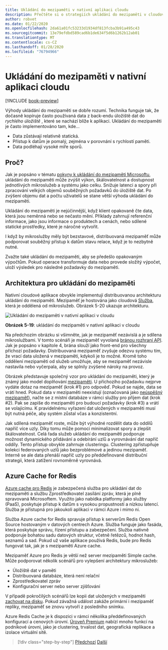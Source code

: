 ```yaml
---
title: Ukládání do mezipaměti v nativní aplikaci cloudu
description: Přečtěte si o strategiích ukládání do mezipaměti v cloudové nativní aplikaci.
author: robvet
ms.date: 01/22/2020
ms.openlocfilehash: 2da61a01fc53233d1934df813fcba3b91a495c43
ms.sourcegitcommit: 13e79efdbd589cad6b1de634f5d6b1262b12ab01
ms.translationtype: MT
ms.contentlocale: cs-CZ
ms.lasthandoff: 01/28/2020
ms.locfileid: "76794966"
---
```

# <a name="caching-in-a-cloud-native-app"></a>Ukládání do mezipaměti v nativní aplikaci cloudu

[!INCLUDE [book-preview](../../../includes/book-preview.md)]

Výhody ukládání do mezipaměti se dobře rozumí. Technika funguje tak, že dočasně kopíruje často používaná data z back-endu úložiště dat do *rychlého úložiště* , které se nachází blíže k aplikaci. Ukládání do mezipaměti je často implementováno tam, kde...

- Data zůstávají relativně statická.
- Přístup k datům je pomalý, zejména v porovnání s rychlostí paměti.
- Data podléhají vysoké míře sporů.

## <a name="why"></a>Proč?

Jak je popsáno v tématu [pokyny k ukládání do mezipaměti Microsoftu](https://docs.microsoft.com/azure/architecture/best-practices/caching), ukládání do mezipaměti může zvýšit výkon, škálovatelnost a dostupnost jednotlivých mikroslužeb a systému jako celku. Snižuje latenci a spory při zpracování velkých objemů souběžných požadavků do úložiště dat. Po zvýšení objemu dat a počtu uživatelů se stane větší výhoda ukládání do mezipaměti.

Ukládání do mezipaměti je nejúčinnější, když klient opakovaně čte data, která jsou neměnná nebo se nečasto mění. Příklady zahrnují referenční informace, jako jsou informace o produktech a cenách, nebo sdílené statické prostředky, které je náročné vytvořit.

I když by mikroslužby měly být bezstavové, distribuovaná mezipaměť může podporovat souběžný přístup k datům stavu relace, když je to nezbytně nutné.

Zvažte také ukládání do mezipaměti, aby se předešlo opakovaným výpočtům. Pokud operace transformuje data nebo provede složitý výpočet, uloží výsledek pro následné požadavky do mezipaměti.

## <a name="caching-architecture"></a>Architektura pro ukládání do mezipaměti

Nativní cloudové aplikace obvykle implementují distribuovanou architekturu ukládání do mezipaměti. Mezipaměť je hostována jako cloudová [Služba](./definition.md#backing-services), která je oddělená od mikroslužeb. Obrázek 5-20 ukazuje architekturu.

![Ukládání do mezipaměti v nativní aplikaci v cloudu](media/caching-in-a-cloud-native-app.png)

**Obrázek 5-19**: ukládání do mezipaměti v nativní aplikaci v cloudu

Na předchozím obrázku si všimněte, jak je mezipaměť nezávislá a je sdílena mikroslužbami. V tomto scénáři je mezipaměť vyvolaná [bránou rozhraní API](./front-end-communication.md). Jak je popsáno v kapitole 4, brána slouží jako front-end pro všechny příchozí požadavky. Distribuovaná mezipaměť zvyšuje odezvu systému tím, že vrací data uložená v mezipaměti, kdykoli je to možné. Kromě toho oddělení mezipaměti od služeb umožňuje, aby se mezipaměť nezávisle nastavila nebo vyčerpala, aby se splnily zvýšené nároky na provoz.

Obrázek představuje společný vzor pro ukládání do mezipaměti, který je známý jako model doplňování [mezipaměti](https://docs.microsoft.com/azure/architecture/patterns/cache-aside). U příchozího požadavku nejprve vydáte dotaz na mezipaměť (krok \#1) pro odpověď. Pokud se najde, data se vrátí hned. Pokud data v mezipaměti neexistují (označovaná jako [neúspěšný mezipaměť](https://www.techopedia.com/definition/6308/cache-miss)), načte se z místní databáze v rámci služby pro příjem dat (krok \#2). Pak se zapíše do mezipaměti pro budoucí požadavky (krok \#3) a vrátí se volajícímu. K pravidelnému vyřazení dat uložených v mezipaměti musí být nutná péče, aby systém zůstal včas a konzistentní.

Jak sdílená mezipaměť roste, může být výhodné rozdělit data do oddílů napříč více uzly. Díky tomu může pomoci minimalizovat spory a zlepšit škálovatelnost. Celá řada služeb ukládání do mezipaměti podporuje možnost dynamického přidávání a odebírání uzlů a vyrovnávání dat napříč oddíly. Tento přístup obvykle zahrnuje clusteringu. Clustering zpřístupňuje kolekci federovaných uzlů jako bezproblémové a jedinou mezipaměť. Interně se ale data přenáší napříč uzly po předdefinované distribuční strategii, která zatížení rovnoměrně vyrovnává.

## <a name="azure-cache-for-redis"></a>Azure Cache for Redis

[Azure cache pro Redis](https://azure.microsoft.com/services/cache/) je zabezpečená služba pro ukládání dat do mezipaměti a službu Zprostředkovatel zasílání zpráv, která je plně spravovaná Microsoftem. Využito jako nabídka platformy jako služby (PaaS), poskytuje přístup k datům s vysokou propustností a nízkou latencí. Služba je přístupná pro jakoukoli aplikaci v rámci Azure i mimo ni.

Služba Azure cache for Redis spravuje přístup k serverům Redis Open Source hostovaným v datových centrech Azure. Služba funguje jako fasáda, která poskytuje správu, řízení přístupu a zabezpečení. Služba nativně podporuje bohatou sadu datových struktur, včetně řetězců, hodnot hash, seznamů a sad. Pokud už vaše aplikace používá Redis, bude pro Redis fungovat tak, jak je s mezipamětí Azure cache.

Mezipaměť Azure pro Redis je větší než server mezipaměti Simple cache. Může podporovat několik scénářů pro vylepšení architektury mikroslužeb:

- Úložiště dat v paměti
- Distribuovaná databáze, která není relační
- Zprostředkovatel zpráv
- Konfigurační server nebo server zjišťování
  
V případě pokročilých scénářů lze kopii dat uložených v mezipaměti [zachovat na disku](https://docs.microsoft.com/azure/azure-cache-for-redis/cache-how-to-premium-persistence). Pokud závažná událost zakáže primární i mezipaměť repliky, mezipaměť se znovu vytvoří z posledního snímku.

Azure Redis Cache je k dispozici v rámci několika předdefinovaných konfigurací a cenových úrovní.  [Úroveň Premium](https://docs.microsoft.com/azure/azure-cache-for-redis/cache-premium-tier-intro) nabízí mnoho funkcí na podnikové úrovni, jako je clustering, trvalost dat, geografická replikace a izolace virtuální sítě.

>[!div class="step-by-step"]
>[Předchozí](relational-vs-nosql-data.md)
>[Další](elastic-search-in-azure.md)
